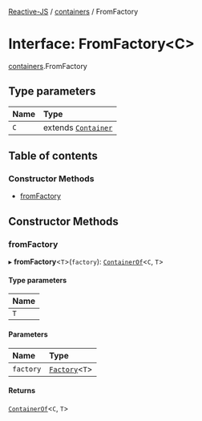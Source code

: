 [Reactive-JS](../README.md) / [containers](../modules/containers.md) / FromFactory

# Interface: FromFactory<C\>

[containers](../modules/containers.md).FromFactory

## Type parameters

| Name | Type |
| :------ | :------ |
| `C` | extends [`Container`](containers.Container.md) |

## Table of contents

### Constructor Methods

- [fromFactory](containers.FromFactory.md#fromfactory)

## Constructor Methods

### fromFactory

▸ **fromFactory**<`T`\>(`factory`): [`ContainerOf`](../modules/containers.md#containerof)<`C`, `T`\>

#### Type parameters

| Name |
| :------ |
| `T` |

#### Parameters

| Name | Type |
| :------ | :------ |
| `factory` | [`Factory`](../modules/functions.md#factory)<`T`\> |

#### Returns

[`ContainerOf`](../modules/containers.md#containerof)<`C`, `T`\>

